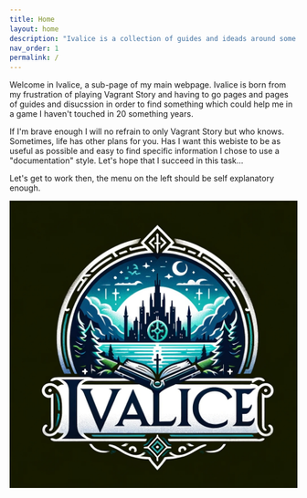 ```yaml
---
title: Home
layout: home
description: "Ivalice is a collection of guides and ideads around some of the games I love." 
nav_order: 1
permalink: /
---
```


Welcome in Ivalice, a sub-page of my main webpage. Ivalice is born from my frustration of playing Vagrant Story and having to go pages and pages of guides and disucssion in order to find something which could help me in a game I haven't touched in 20 something years.

If I'm brave enough I will no refrain to only Vagrant Story but who knows. Sometimes, life has other plans for you. Has I want this webiste to be as useful as possible and easy to find specific information I chose to use a "documentation" style. Let's hope that I succeed in this task...

Let's get to work then, the  menu on the left should be self explanatory enough.

![logo](images/logo.jpg)

